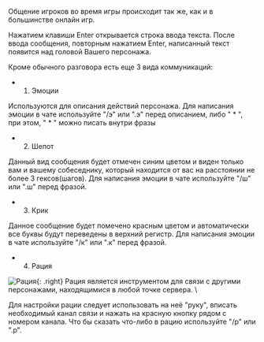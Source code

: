 Общение игроков во время игры происходит так же, как и в большинстве онлайн игр.

Нажатием клавиши Enter открывается строка ввода текста. После ввода сообщения, повторным нажатием Enter, написанный текст появится над головой Вашего персонажа.

Кроме обычного разговора есть еще 3 вида коммуникаций:

  - 1) Эмоции

Используются для описания действий персонажа. Для написания эмоции в чате используйте "/э" или ".э" перед описанием, либо " * ", при этом, " * " можно писать внутри фразы

  - 2) Шепот

Данный вид сообщения будет отмечен синим цветом и виден только вам и вашему собеседнику, который находится от вас на расстоянии не более 3 гексов(шагов). Для написания эмоции в чате используйте "/ш" или ".ш" перед фразой.

  - 3) Крик

Данное сообщение будет помечено красным цветом и автоматически все буквы будут переведены в верхний регистр. Для написания эмоции в чате используйте "/к" или ".к" перед фразой.

  - 4) Рация

![Рация](https://snag.gy/HuESrY.jpg){: .right} Рация является инструментом для связи с другими персонажами, находящимися в любой точке сервера. \\

Для настройки рации следует использовать на неё "руку", вписать необходимый канал связи и нажать на красную кнопку рядом с номером канала. Что бы сказать что-либо в рацию используйте "/р" или ".р".

